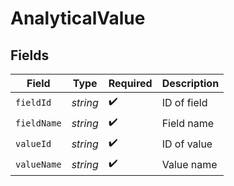 # AnalyticalValue


## Fields

| Field              | Type               | Required           | Description        |
| ------------------ | ------------------ | ------------------ | ------------------ |
| `fieldId`          | *string*           | :heavy_check_mark: | ID of field        |
| `fieldName`        | *string*           | :heavy_check_mark: | Field name         |
| `valueId`          | *string*           | :heavy_check_mark: | ID of value        |
| `valueName`        | *string*           | :heavy_check_mark: | Value name         |